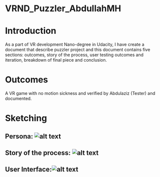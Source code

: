 # VRND_Puzzler_AbdullahMH

# Introduction
As a part of VR development Nano-degree in Udacity, I have create a document that describe puzzler project and this document contains five sections: outcomes, story of the process, user testing outcomes and iteration, breakdown of final piece and conclusion. 

# Outcomes
A VR game with no motion sickness and verified by Abdulaziz (Tester) and documented.

# Sketching

Persona: 
![alt text](https://image.ibb.co/nqPYoy/Persona.png)
---

Story of the process:
![alt text](https://image.ibb.co/kPzNgJ/image1.jpg)
---

User Interface:![alt text](https://image.ibb.co/fJfjvd/IMG_8928.jpg)
---


